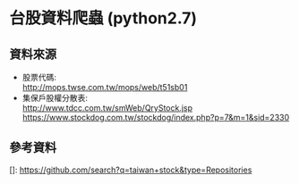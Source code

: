 # 台股資料爬蟲 (python2.7)

## 資料來源

- 股票代碼:  
  http://mops.twse.com.tw/mops/web/t51sb01
- 集保戶股權分散表:  
  http://www.tdcc.com.tw/smWeb/QryStock.jsp  
  https://www.stockdog.com.tw/stockdog/index.php?p=7&m=1&sid=2330

## 參考資料

[]: https://github.com/search?q=taiwan+stock&type=Repositories
